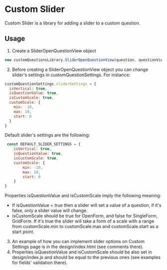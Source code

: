 
# Custom Slider

Custom Slider is a library for adding a slider to a custom question.

## Usage

1) Create a SliderOpenQuestionView object
```js
new customQuestionsLibrary.SliderOpenQuestionView(question, questionViewSettings, customQuestionSettings);
```
2) Before creating a SliderOpenQuestionView object you can change slider's settings in customQuestionSettings. For instance: 

```js
customQuestionSettings.sliderSettings = {
  isVertical: true,
  isQuestionValue: true,
  isCustomScale: true,
  customScale: {
    min: -10,
    max: 10,
    start: 0
  }
}
```
Default slider's settings are the following:

```js
 const DEFAULT_SLIDER_SETTINGS = {
	isVertical: true,
	isQuestionValue: true,
	isCustomScale: true,
	customScale: {
		min: -10,
		max: 10,
		start: 0
	}
}
```

Properties isQuestionValue and isCustomScale imply the following meaning: 
- If isQuestionValue = true then a slider will set a value of a question, if it's false, only a slider value will change. 
- isCustomScale should be true for OpenForm, and false for SingleForm, GridForm. If it's true the slider will take a form of a scale 
with a range from customScale.min to customScale.max and customScale.start as a start point.

3) An example of how you can implement slider options on Custom Settings page is in the design/index.html (see comments there).
4) Properties isQuestionValue and isCustomScale should be also set in design/index.js and should be equal to the previous ones (see examples for fields' validation there).
